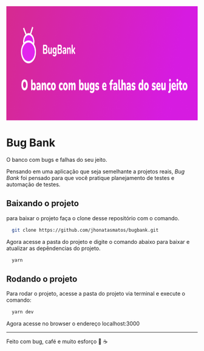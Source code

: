 <img src="/.github/assets/banner-bugbank.png" alt="BugBank - O banco com bugs e falhas do seu jeito" style="height: 300px; width:100%;"/>

# Bug Bank

O banco com bugs e falhas do seu jeito.

Pensando em uma aplicação que seja semelhante a projetos reais,
_Bug Bank_ foi pensado para que você pratique planejamento de testes e automação de testes.

## Baixando o projeto

para baixar o projeto faça o clone desse repositório com o comando.

```bash
  git clone https://github.com/jhonatasmatos/bugbank.git
```

Agora acesse a pasta do projeto e digite o comando abaixo para baixar e atualizar as depêndencias do projeto.

```bash
  yarn
```

## Rodando o projeto

Para rodar o projeto, acesse a pasta do projeto via terminal e execute o comando:

```bash
  yarn dev
```

Agora acesse no browser o endereço localhost:3000

---
Feito com bug, café e muito esforço 👾 ☕
